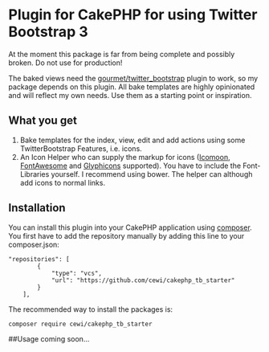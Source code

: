 # Plugin for CakePHP for using Twitter Bootstrap 3

At the moment this package is far from being complete and possibly broken. Do not use for production!

The baked views need the [gourmet/twitter_bootstrap](https://github.com/gourmet/twitter_bootstrap) plugin to work, so my package depends on this plugin. 
All bake templates are highly opinionated and will reflect my own needs. Use them as a starting point or inspiration.

## What you get
1. Bake templates for the index, view, edit and add actions using some TwitterBootstrap Features, i.e. icons. 
2. An Icon Helper who can supply the markup for icons ([Icomoon](https://icomoon.io/), [FontAwesome](http://fortawesome.github.io/Font-Awesome/) and [Glyphicons](http://getbootstrap.com/components/) supported). You have to include the Font-Libraries yourself. I recommend using bower. The helper can although add icons to normal links.

## Installation
You can install this plugin into your CakePHP application using [composer](http://getcomposer.org).
You first have to add the repository manually by adding this line to your composer.json:

```
"repositories": [
        {
            "type": "vcs",
            "url": "https://github.com/cewi/cakephp_tb_starter"
        }
    ],
```


The recommended way to install the packages is:

```
composer require cewi/cakephp_tb_starter
```

##Usage
coming soon...
